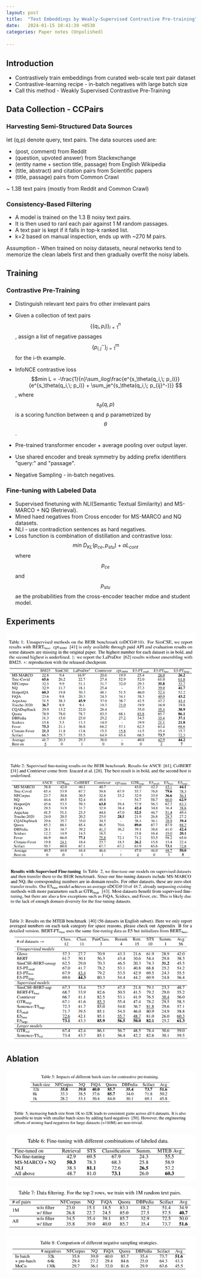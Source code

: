 ```yaml
---
layout: post
title:  "Text Embeddings by Weakly-Supervised Contrastive Pre-training"
date:   2024-01-15 10:41:39 +0530
categories: Paper notes (Unpolished)

---
```


## Introduction

- Contrastively train embeddings from curated web-scale text pair dataset
- Contrastive-learning recipe - in-batch negatives with large batch size
- Call this method - Weakly Supervised Contrastive Pre-Training

## Data Collection - CCPairs


### Harvesting Semi-Structured Data Sources

let (q,p) denote query, text pairs.
The data sources used are:
- (post, comment) from Reddit
- (question, upvoted answer) from Stackexchange
- (entity name + section title, passage) from English Wikipedia
- (title, abstract) and citation pairs from Scientific papers
- (title, passage) pairs from Common  Crawl

~ 1.3B text pairs (mostly from Reddit and Common Crawl)

### Consistency-Based Filtering

- A model is trained on the 1.3 B noisy text pairs.
- It is then used to ranl each pair against 1 M random passages.
- A text pair is kept if it falls in top-k ranked list.
- k=2 based on manual inspection, ends up with ~270 M pairs.

Assumption - When trained on noisy datasets, neural networks tend to memorize the clean labels first and then gradually overfit the noisy labels.

## Training

### Contrastive Pre-Training

- Distinguish relevant text pairs fro other irrelevant pairs
- Given a collection of text pairs $$\{(q_i, p_i)\}_{i=1}^n$$,
 assign a list of negative passages $$\{p_{i,j}^-\}_{j=1}^m$$ for the i-th example.
- InfoNCE contrastive loss $$min L = -\frac{1}{n}\sum_ilog\frac{e^{s_\theta(q_i,\; p_i)}} {e^{s_\theta(q_i,\; p_i)} + \sum_je^{s_\theta(q_i,\; p_{ij}^-)}} $$ ,
where  $$ s_\theta(q,p) $$ is a scoring function between q and p parametrized by $$ \theta $$.

- Pre-trained transformer encoder + average pooling over output layer.
- Use shared encoder and break symmetry by adding prefix identifiers "query:" and "passage".
- Negative Sampling - in-batch negatives.


### Fine-tuning with Labeled Data

- Supervised finetuning with NLI(Semantic Textual Similarity) and MS-MARCO + NQ (Retrieval).
- Mined haed negatives from Cross encoder for MS-MARCO and NQ datasets.
- NLI - use contradiction sentences as hard negatives.
- Loss function is combination of distillation and contrastive loss:
    $$min \ D_{KL}(p_{ce}, p_{stu}) + \alpha L_{cont}$$
    where  $$ p_{ce} $$ and $$ p_{stu} $$ ae the probabilities from the cross-encoder teacher mdoe and student model.


## Experiments

![Alt text](image.png)

![Alt text](image-2.png)

![Alt text](image-3.png)

## Ablation

![Alt text](image-4.png)

![Alt text](image-5.png)

![Alt text](image-6.png)

![Alt text](image-7.png)
